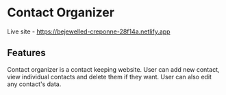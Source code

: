 # Contact Organizer
Live site - https://bejewelled-creponne-28f14a.netlify.app

## Features
Contact organizer is a contact keeping website. User can add new contact, view individual contacts and delete them if they want. User can also edit any contact's data.


